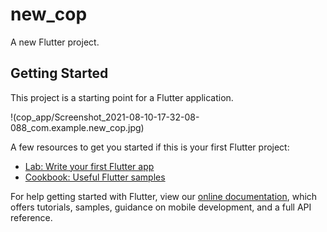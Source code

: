 # new_cop

A new Flutter project.

## Getting Started

This project is a starting point for a Flutter application.

!(cop_app/Screenshot_2021-08-10-17-32-08-088_com.example.new_cop.jpg)

A few resources to get you started if this is your first Flutter project:

- [Lab: Write your first Flutter app](https://flutter.dev/docs/get-started/codelab)
- [Cookbook: Useful Flutter samples](https://flutter.dev/docs/cookbook)

For help getting started with Flutter, view our
[online documentation](https://flutter.dev/docs), which offers tutorials,
samples, guidance on mobile development, and a full API reference.
